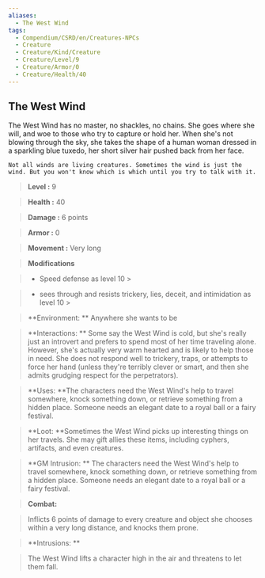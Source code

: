 ```yaml
---
aliases:
  - The West Wind
tags:
  - Compendium/CSRD/en/Creatures-NPCs
  - Creature
  - Creature/Kind/Creature
  - Creature/Level/9
  - Creature/Armor/0
  - Creature/Health/40
---
```

  
    
## The West Wind    
The West Wind has no master, no shackles, no chains. She goes where she will, and woe to those who try to capture or hold her. When she's not blowing through the sky, she takes the shape of a human woman dressed in a sparkling blue tuxedo, her short silver hair pushed back from her face.  
	Not all winds are living creatures. Sometimes the wind is just the wind. But you won't know which is which until you try to talk with it.    
  
    
> **Level :** 9    
> **Health :** 40    
> **Damage :** 6 points    
> **Armor :** 0    
> **Movement :** Very long    
> **Modifications**    
>- Speed defense as level 10 >  
>    
>- sees through and resists trickery, lies, deceit, and intimidation as level 10 >  
>    
> **Environment: ** Anywhere she wants to be    
> **Interactions: ** Some say the West Wind is cold, but she's really just an introvert and prefers to spend most of her time traveling alone. However, she's actually very warm hearted and is likely to help those in need. She does not respond well to trickery, traps, or attempts to force her hand (unless they're terribly clever or smart, and then she admits grudging respect for the perpetrators).    
> **Uses: **The characters need the West Wind's help to travel somewhere, knock something down, or retrieve something from a hidden place. Someone needs an elegant date to a royal ball or a fairy festival.    
> **Loot: **Sometimes the West Wind picks up interesting things on her travels. She may gift allies these items, including cyphers, artifacts, and even creatures.    
> **GM Intrusion: ** The characters need the West Wind's help to travel somewhere, knock something down, or retrieve something from a hidden place. Someone needs an elegant date to a royal ball or a fairy festival.    
  
> **Combat:**   
> Inflicts 6 points of damage to every creature and object she chooses within a very long distance, and knocks them prone.    
    
  
> **Intrusions: **   
> The West Wind lifts a character high in the air and threatens to let them fall.    
